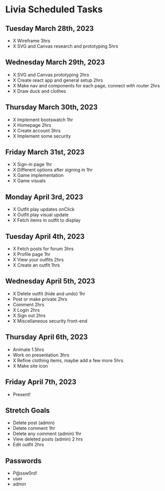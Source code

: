 # Livia Scheduled Tasks

## Tuesday March 28th, 2023
- X Wireframe 3hrs
- X SVG and Canvas research and prototyping 5hrs

## Wednesday March 29th, 2023
- X SVG and Canvas prototyping 2hrs
- X Create react app and general setup 2hrs
- X Make nav and components for each page, connect with router 2hrs
- X Draw duck and clothes

## Thursday March 30th, 2023
- X Implement bootswatch 1hr
- X Homepage 2hrs
- X Create account 3hrs
- X Implement some security

## Friday March 31st, 2023
- X Sign-in page 1hr
- X Different options after signing in 1hr
- X Game implementation
- X Game visuals

## Monday April 3rd, 2023
- X Outfit play updates onClick
- X Outfit play visual update
- X Fetch items in outfit to display

## Tuesday April 4th, 2023
- X Fetch posts for forum 3hrs
- X Profile page 1hr
- X View your outfits 2hrs
- X Create an outfit 1hrs

## Wednesday April 5th, 2023
- X Delete outfit (hide and undo) 1hr
- Post or make private 2hrs
- Comment 2hrs
- X Login 2hrs
- X Sign out 2hrs
- X Miscellaneous security front-end


## Thursday April 6th, 2023
- Animate 1.5hrs
- Work on presentation 3hrs
- X Refine clothing items, maybe add a few more 5hrs
- X Make site icon

## Friday April 7th, 2023
- Present!

## Stretch Goals
- Delete post (admin)
- Delete comment 1hr
- Delete any comment (admin) 1hr
- View deleted posts (admin) 2 hrs
- Edit outfit 2hrs

## Passwords
- P@ssw0rd!
- user
- admin